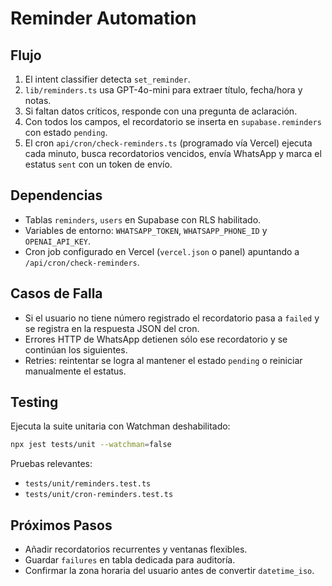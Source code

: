 # Reminder Automation

## Flujo
1. El intent classifier detecta `set_reminder`.
2. `lib/reminders.ts` usa GPT-4o-mini para extraer título, fecha/hora y notas.
3. Si faltan datos críticos, responde con una pregunta de aclaración.
4. Con todos los campos, el recordatorio se inserta en `supabase.reminders` con estado `pending`.
5. El cron `api/cron/check-reminders.ts` (programado vía Vercel) ejecuta cada minuto, busca recordatorios vencidos, envía WhatsApp y marca el estatus `sent` con un token de envío.

## Dependencias
- Tablas `reminders`, `users` en Supabase con RLS habilitado.
- Variables de entorno: `WHATSAPP_TOKEN`, `WHATSAPP_PHONE_ID` y `OPENAI_API_KEY`.
- Cron job configurado en Vercel (`vercel.json` o panel) apuntando a `/api/cron/check-reminders`.

## Casos de Falla
- Si el usuario no tiene número registrado el recordatorio pasa a `failed` y se registra en la respuesta JSON del cron.
- Errores HTTP de WhatsApp detienen sólo ese recordatorio y se continúan los siguientes.
- Retries: reintentar se logra al mantener el estado `pending` o reiniciar manualmente el estatus.

## Testing
Ejecuta la suite unitaria con Watchman deshabilitado:

```bash
npx jest tests/unit --watchman=false
```

Pruebas relevantes:
- `tests/unit/reminders.test.ts`
- `tests/unit/cron-reminders.test.ts`

## Próximos Pasos
- Añadir recordatorios recurrentes y ventanas flexibles.
- Guardar `failures` en tabla dedicada para auditoría.
- Confirmar la zona horaria del usuario antes de convertir `datetime_iso`.
